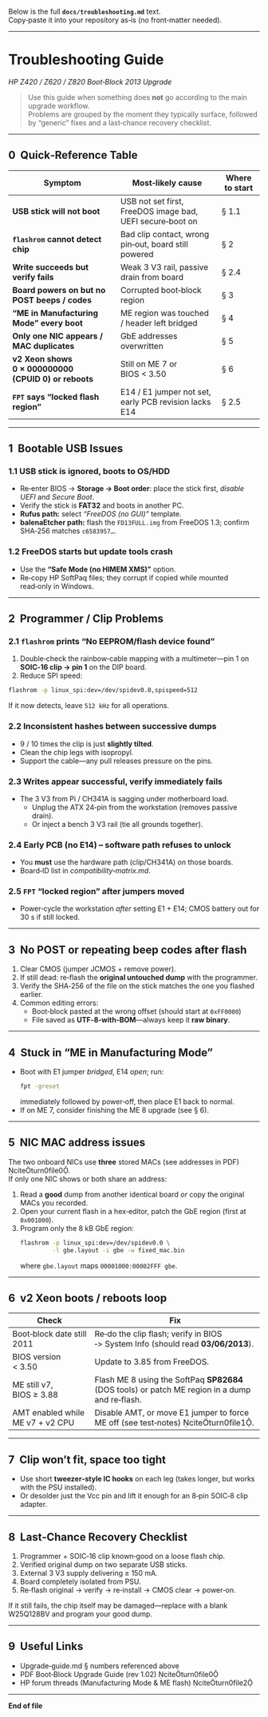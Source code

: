 Below is the full **`docs/troubleshooting.md`** text.  
Copy‑paste it into your repository as‑is (no front‑matter needed).

---

# Troubleshooting Guide  
_HP Z420 / Z620 / Z820 Boot‑Block 2013 Upgrade_

> Use this guide when something does **not** go according to the main upgrade workflow.  
> Problems are grouped by the moment they typically surface, followed by “generic” fixes and a last‑chance recovery checklist.

---

## 0  Quick‑Reference Table

| Symptom | Most‑likely cause | Where to start |
|---------|------------------|----------------|
| **USB stick will not boot** | USB not set first, FreeDOS image bad, UEFI secure‑boot on | § 1.1 |
| **`flashrom` cannot detect chip** | Bad clip contact, wrong pin‑out, board still powered | § 2 |
| **Write succeeds but verify fails** | Weak 3 V3 rail, passive drain from board | § 2.4 |
| **Board powers on but no POST beeps / codes** | Corrupted boot‑block region | § 3 |
| **“ME in Manufacturing Mode” every boot** | ME region was touched / header left bridged | § 4 |
| **Only one NIC appears / MAC duplicates** | GbE addresses overwritten | § 5 |
| **v2 Xeon shows 0 × 000000000 (CPUID 0) or reboots** | Still on ME 7 or BIOS < 3.50 | § 6 |
| **`FPT` says “locked flash region”** | E14 / E1 jumper not set, early PCB revision lacks E14 | § 2.5 |

---

## 1  Bootable USB Issues

### 1.1 USB stick is ignored, boots to OS/HDD  
* Re‑enter BIOS → **Storage → Boot order**: place the stick first, _disable UEFI_ and _Secure Boot_.  
* Verify the stick is **FAT32** and boots in another PC.  
* **Rufus path:** select *“FreeDOS (no GUI)”* template.  
* **balenaEtcher path:** flash the `FD13FULL.img` from FreeDOS 1.3; confirm SHA‑256 matches `c6583957…`.

### 1.2 FreeDOS starts but update tools crash  
* Use the **“Safe Mode (no HIMEM XMS)”** option.  
* Re‑copy HP SoftPaq files; they corrupt if copied while mounted read‑only in Windows.

---

## 2  Programmer / Clip Problems

### 2.1 `flashrom` prints “No EEPROM/flash device found”
1. Double‑check the rainbow‑cable mapping with a multimeter—pin 1 on **SOIC‑16 clip → pin 1** on the DIP board.  
2. Reduce SPI speed:  
```bash
flashrom -p linux_spi:dev=/dev/spidev0.0,spispeed=512
```  
   If it now detects, leave `512 kHz` for all operations.

### 2.2 Inconsistent hashes between successive dumps  
* 9 / 10 times the clip is just **slightly tilted**.  
* Clean the chip legs with isopropyl.  
* Support the cable—any pull releases pressure on the pins.

### 2.3 Writes appear successful, verify immediately fails  
* The 3 V3 from Pi / CH341A is sagging under motherboard load.  
  * Unplug the ATX 24‑pin from the workstation (removes passive drain).  
  * Or inject a bench 3 V3 rail (tie all grounds together).

### 2.4 Early PCB (no E14) – software path refuses to unlock  
* You **must** use the hardware path (clip/CH341A) on those boards.  
* Board‐ID list in _compatibility‑matrix.md_.

### 2.5 `FPT` “locked region” after jumpers moved  
* Power‑cycle the workstation _after_ setting E1 + E14; CMOS battery out for 30 s if still locked.

---

## 3  No POST or repeating beep codes after flash

1. Clear CMOS (jumper JCMOS + remove power).  
2. If still dead: re‑flash the **original untouched dump** with the programmer.  
3. Verify the SHA‑256 of the file on the stick matches the one you flashed earlier.  
4. Common editing errors:  
   * Boot‑block pasted at the wrong offset (should start at `0xFF0000`)  
   * File saved as **UTF‑8‑with‑BOM**—always keep it **raw binary**.

---

## 4  Stuck in “ME in Manufacturing Mode”

* Boot with E1 jumper _bridged_, E14 _open_; run:  
  ```bash
  fpt -greset
  ```  
  immediately followed by power‑off, then place E1 back to normal.  
* If on ME 7, consider finishing the ME 8 upgrade (see § 6).

---

## 5  NIC MAC address issues

The two onboard NICs use **three** stored MACs (see addresses in PDF) citeturn0file0.  
If only one NIC shows or both share an address:

1. Read a **good** dump from another identical board _or_ copy the original MACs you recorded.  
2. Open your current flash in a hex‑editor, patch the GbE region (first at `0x001000`).  
3. Program only the 8 kB GbE region:  
   ```bash
   flashrom -p linux_spi:dev=/dev/spidev0.0 \
            -l gbe.layout -i gbe -w fixed_mac.bin
   ```  
   where `gbe.layout` maps `00001000:00002FFF gbe`.

---

## 6  v2 Xeon boots / reboots loop

| Check | Fix |
|-------|-----|
| Boot‑block date still 2011 | Re‑do the clip flash; verify in BIOS ‑> System Info (should read **03/06/2013**). |
| BIOS version < 3.50 | Update to 3.85 from FreeDOS. |
| ME still v7, BIOS ≥ 3.88 | Flash ME 8 using the SoftPaq **SP82684** (DOS tools) or patch ME region in a dump and re‑flash. |
| AMT enabled while ME v7 + v2 CPU | Disable AMT, or move E1 jumper to force ME off (see test‑notes) citeturn0file1. |

---

## 7  Clip won’t fit, space too tight

* Use short **tweezer‑style IC hooks** on each leg (takes longer, but works with the PSU installed).  
* Or desolder just the Vcc pin and lift it enough for an 8‑pin SOIC‑8 clip adapter.

---

## 8  Last‑Chance Recovery Checklist

1. Programmer + SOIC‑16 clip known‑good on a loose flash chip.  
2. Verified original dump on two separate USB sticks.  
3. External 3 V3 supply delivering ≥ 150 mA.  
4. Board completely isolated from PSU.  
5. Re‑flash original → verify → re‑install → CMOS clear → power‑on.

If it still fails, the chip itself may be damaged—replace with a blank W25Q128BV and program your good dump.

---

## 9  Useful Links

* Upgrade‑guide.md § numbers referenced above  
* PDF Boot‑Block Upgrade Guide (rev 1.02) citeturn0file0  
* HP forum threads (Manufacturing Mode & ME flash) citeturn0file2

---

**End of file**
